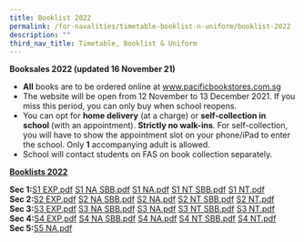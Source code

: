 ```yaml
---
title: Booklist 2022
permalink: /for-navalities/timetable-booklist-n-uniform/booklist-2022
description: ""
third_nav_title: Timetable, Booklist & Uniform
---
```

<p><strong>Booksales 2022&nbsp;</strong><strong>(updated 16 November 21)</strong></p>
<ul>
<li><strong>All</strong>&nbsp;books are to be ordered online at&nbsp;<a href="http://www.pacificbookstores.com.sg/" target="_blank" rel="noopener">www.pacificbookstores.com.sg</a></li>
<li>The website will be open from 12 November to 13 December 2021. If you miss this period, you can only buy when school reopens.</li>
<li>You can opt for&nbsp;<strong>home delivery</strong>&nbsp;(at a charge) or&nbsp;<strong>self-collection in school&nbsp;</strong>(with an appointment).&nbsp;<strong>Strictly no walk-ins</strong>. For self-collection, you will have to show the appointment slot on your phone/iPad to enter the school. Only&nbsp;<strong>1</strong>&nbsp;accompanying adult is allowed.&nbsp;</li>
<li>School will contact students on FAS on book collection separately.&nbsp;</li>
</ul>
<p><strong><u>Booklists 2022 </u></strong></p>
<p><strong>Sec 1:</strong><a href="/files/NVBSS%20S1%20EXP.pdf">S1 EXP.pdf</a>&nbsp;<a href="/files/NVBSS%20S1%20NA%20SBB.pdf">S1 NA SBB.pdf</a>&nbsp;<a href="/files/NVBSS%20S1%20NA.pdf">S1 NA.pdf</a>&nbsp;<a href="/files/NVBSS%20S1%20NT%20SBB.pdf">S1 NT SBB.pdf</a>&nbsp;<a href="/files/NVBSS%20S1%20NT.pdf">S1 NT.pdf</a><br /><strong>Sec 2:</strong><a href="/files/NVBSS%20S2%20EXP.pdf">S2 EXP.pdf</a>&nbsp;<a href="/files/NVBSS%20S2%20NA%20SBB.pdf">S2 NA SBB.pdf</a>&nbsp;<a href="/files/NVBSS%20S2%20NA.pdf">S2 NA.pdf</a>&nbsp;<a href="/files/NVBSS%20S2%20NT%20SBB.pdf">S2 NT SBB.pdf</a>&nbsp;<a href="/files/NVBSS%20S2%20NT.pdf">S2 NT.pdf</a><br /><strong>Sec 3:</strong><a href="/files/NVBSS%20S3%20EXP.pdf">S3 EXP.pdf</a>&nbsp;<a href="/files/NVBSS%20S3%20NA%20SBB.pdf">S3 NA SBB.pdf</a>&nbsp;<a href="/files/NVBSS%20S3%20NA.pdf">S3 NA.pdf</a>&nbsp;<a href="/files/NVBSS%20S3%20NT%20SBB.pdf">S3 NT SBB.pdf</a>&nbsp;<a href="/files/NVBSS%20S3%20NT.pdf">S3 NT.pdf</a><br /><strong>Sec 4:</strong><a href="/files/NVBSS%20S4%20EXP.pdf">S4 EXP.pdf</a>&nbsp;<a href="/files/NVBSS%20S4%20NA%20SBB.pdf">S4 NA SBB.pdf</a>&nbsp;<a href="/files/NVBSS%20S4%20NA.pdf">S4 NA.pdf</a>&nbsp;<a href="/files/NVBSS%20S4%20NT%20SBB.pdf">S4 NT SBB.pdf</a>&nbsp;<a href="/files/NVBSS%20S4%20NT.pdf">S4 NT.pdf</a><br /><strong>Sec 5:</strong><a href="/files/NVBSS%20S5%20NA.pdf">S5 NA.pdf</a></p>